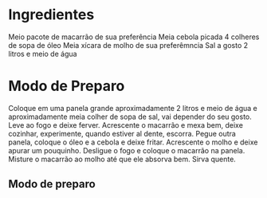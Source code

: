 # Ingredientes
Meio pacote de macarrão de sua preferência
Meia cebola picada
4 colheres de sopa de óleo
Meia xícara de molho de sua preferêmncia
Sal a gosto
2 litros e meio de água
# Modo de Preparo
Coloque em uma panela grande aproximadamente 2 litros e meio de água e aproximadamente meia colher de sopa de sal, vai depender do seu gosto.
Leve ao fogo e deixe ferver.
Acrescente o macarrão e mexa bem, deixe cozinhar, experimente, quando estiver al dente, escorra.
Pegue outra panela, coloque o óleo e a cebola e deixe fritar.
Acrescente o molho e deixe apurar um pouquinho.
Desligue o fogo e coloque o macarrão na panela.
Misture o macarrão ao molho até que ele absorva bem.
Sirva quente.
## Modo de preparo
 